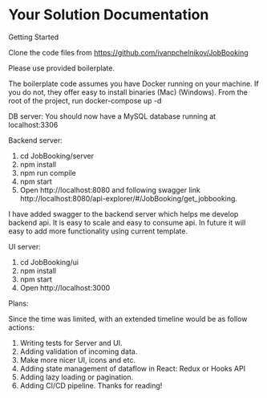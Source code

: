 Your Solution Documentation
===========================
Getting Started

Clone the code files from https://github.com/ivanpchelnikov/JobBooking 

Please use provided boilerplate.

The boilerplate code assumes you have Docker running on your machine. If you do not, they offer easy to install binaries (Mac) (Windows).
From the root of the project, run docker-compose up -d

DB server:
    You should now have a MySQL database running at localhost:3306

Backend server:

1. cd JobBooking/server
2. npm install
3. npm run compile
4. npm start
5. Open http://localhost:8080 and following swagger link http://localhost:8080/api-explorer/#/JobBooking/get_jobbooking. 

I have added swagger to the backend server which helps me develop backend api. It is easy to scale and easy to consume api. In future it will easy to add more functionality using current template.

UI server:

1. cd JobBooking/ui
2. npm install
3. npm start
4. Open http://localhost:3000

Plans:

Since the time was limited, with an extended timeline would be as follow actions:
1. Writing tests for Server and UI.
2. Adding validation of incoming data.
3. Make more nicer UI, icons and etc.
4. Adding state management of dataflow in React: Redux or Hooks API
5. Adding lazy loading or pagination.
6. Adding CI/CD pipeline.
Thanks for reading!

